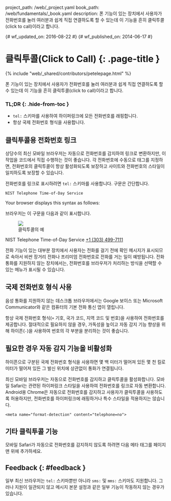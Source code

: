 project_path: /web/_project.yaml book_path: /web/fundamentals/_book.yaml description: 폰 기능이 있는 장치에서 사용자가 전화번호를 눌러 여러분과 쉽게 직접 연결하도록 할 수 있는데 이 기능을 흔히 클릭투콜(click to call)이라고 합니다.

{# wf_updated_on: 2016-08-22 #} {# wf_published_on: 2014-06-17 #}

# 클릭투콜(Click to Call) {: .page-title }

{% include "web/_shared/contributors/petelepage.html" %}

폰 기능이 있는 장치에서 사용자가 전화번호를 눌러 여러분과 쉽게 직접 연결하도록 할 수 있는데 이 기능을 흔히 클릭투콜(click to call)이라고 합니다.

### TL;DR {: .hide-from-toc }

* `tel:` 스키마를 사용하여 하이퍼링크에 모든 전화번호를 래핑합니다.
* 항상 국제 전화번호 형식을 사용합니다.

## 클릭투콜용 전화번호 링크

상당수의 최신 모바일 브라우저는 자동으로 전화번호를 감지하여 링크로 변환하지만, 이 작업을 코드에서 직접 수행하는 것이 좋습니다. 각 전화번호에 수동으로 태그를 지정하면, 전화번호의 클릭투콜이 항상 활성화되도록 보장하고 사이트와 전화번호의 스타일이 일치하도록 보장할 수 있습니다.

전화번호를 링크로 표시하려면 `tel:` 스키마를 사용합니다. 구문은 간단합니다.

    NIST Telephone Time-of-Day Service
    

Your browser displays this syntax as follows:

브라우저는 이 구문을 다음과 같이 표시합니다.

<div class="attempt-right">
  <figure>
    <img src="images/click-to-call_framed.jpg" >
    <figcaption>클릭투콜의 예</figcaption>
  </figure>
</div>

NIST Telephone Time-of-Day Service [+1 (303) 499-7111](tel:+1-303-499-7111)

전화 기능이 있는 대부분 장치에서 사용자는 전화를 걸기 전에 확인 메시지가 표시되므로 속아서 비싼 장거리 전화나 프리미엄 전화번호로 전화를 거는 일이 예방됩니다. 전화 통화를 지원하지 않는 장치에서는, 전화번호를 브라우저가 처리하는 방식을 선택할 수 있는 메뉴가 표시될 수 있습니다.

## 국제 전화번호 형식 사용

음성 통화를 지원하지 않는 데스크톱 브라우저에서는 Google 보이스 또는 Microsoft Communicator와 같은 컴퓨터의 기본 전화 통신 앱이 열립니다.

항상 국제 전화번호 형식(`+` 기호, 국가 코드, 지역 코드 및 번호)을 사용하여 전화번호를 제공합니다. 절대적으로 필요하지 않을 경우, 가독성을 높이고 자동 감지 기능 향상을 위해 하이픈(`-`)을 사용하여 번호의 각 부분을 분리하는 것이 좋습니다.

## 필요한 경우 자동 감지 기능을 비활성화

하이픈으로 구분된 국제 전화번호 형식을 사용하면 몇 백 미터가 떨어져 있든 몇 천 킬로미터가 떨어져 있든 그 발신 위치에 상관없이 통화가 연결됩니다.

최신 모바일 브라우저는 자동으로 전화번호를 감지하고 클릭투콜을 활성화합니다. 모바일 Safari는 관련된 하이퍼링크 스타일을 사용하여 전화번호를 링크로 자동 변환합니다. Android용 Chrome은 자동으로 전화번호를 감지하고 사용자가 클릭투콜을 사용하도록 허용하지만, 전화번호를 하이퍼링크에 래핑하거나 특수 스타일을 적용하지는 않습니다.

    <meta name="format-detection" content="telephone=no">
    

## 기타 클릭투콜 기능

모바일 Safari가 자동으로 전화번호를 감지하지 않도록 하려면 다음 메타 태그를 페이지 맨 위에 추가하세요.

## Feedback {: #feedback }

일부 최신 브라우저는 `tel:` 스키마뿐만 아니라 `sms:` 및 `mms:` 스키마도 지원합니다. 그러나 지원이 일관되지 않고 메시지 본문 설정과 같은 일부 기능이 작동하지 않는 경우가 있습니다.